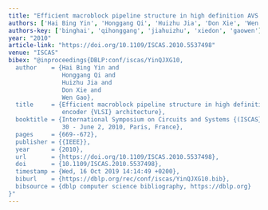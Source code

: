 ```yaml
---
title: "Efficient macroblock pipeline structure in high definition AVS video encoder VLSI architecture"
authors: ['Hai Bing Yin', 'Honggang Qi', 'Huizhu Jia', 'Don Xie', 'Wen Gao 0001']
authors-key: ['binghai', 'qihonggang', 'jiahuizhu', 'xiedon', 'gaowen']
year: "2010"
article-link: "https://doi.org/10.1109/ISCAS.2010.5537498"
venue: "ISCAS"
bibex: "@inproceedings{DBLP:conf/iscas/YinQJXG10,
  author    = {Hai Bing Yin and
               Honggang Qi and
               Huizhu Jia and
               Don Xie and
               Wen Gao},
  title     = {Efficient macroblock pipeline structure in high definition {AVS} video
               encoder {VLSI} architecture},
  booktitle = {International Symposium on Circuits and Systems {(ISCAS} 2010), May
               30 - June 2, 2010, Paris, France},
  pages     = {669--672},
  publisher = {{IEEE}},
  year      = {2010},
  url       = {https://doi.org/10.1109/ISCAS.2010.5537498},
  doi       = {10.1109/ISCAS.2010.5537498},
  timestamp = {Wed, 16 Oct 2019 14:14:49 +0200},
  biburl    = {https://dblp.org/rec/conf/iscas/YinQJXG10.bib},
  bibsource = {dblp computer science bibliography, https://dblp.org}
}"
---
```

